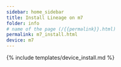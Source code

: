 ```yaml
---
sidebar: home_sidebar
title: Install Lineage on m7
folder: info
# name of the page (/{{permalink}}.html)
permalink: m7_install.html
device: m7
---
```

{% include templates/device_install.md %}
